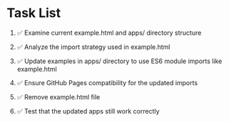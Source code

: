 # Task List

1. ✅ Examine current example.html and apps/ directory structure

2. ✅ Analyze the import strategy used in example.html

3. ✅ Update examples in apps/ directory to use ES6 module imports like example.html

4. ✅ Ensure GitHub Pages compatibility for the updated imports

5. ✅ Remove example.html file

6. ✅ Test that the updated apps still work correctly


